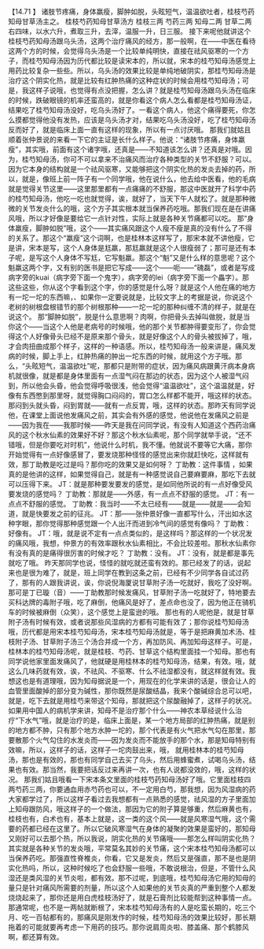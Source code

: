 【14.71 】  诸肢节疼痛，身体羸瘦，脚肿如脱，头眩短气，温温欲吐者，桂枝芍药知母甘草汤主之。
桂枝芍药知母甘草汤方
桂枝三两      芍药三两      知母二两      甘草二两
右四味，以水六升，煮取三升，去滓，温服一升，日三服。
接下来呢他就讲这个桂枝芍药知母汤跟乌头汤，这两个治疗痛风的经方，那一般啊，在——中医在看待这两个方的时候，会觉得乌头汤是一个比较单纯明快，直接在祛风驱寒的一个方子，而桂芍知母汤因为历代都比较是读宋本的，所以就，宋本的桂芍知母汤感觉上用药比较复杂一些些。所以，乌头汤的效果比较是单纯地破阴实，那桂芍知母汤是治疗这个阴实化热，就是比较有红肿热痛的这种症状的时候会用桂芍知母汤；可是，我这样子说哦，也觉得有点没把握，怎么讲？就是桂芍知母汤跟乌头汤在临床的时候，跌破眼镜的机率还蛮高的，就是你看这个病人怎么看都是桂芍知母汤证，结果吃了桂芍知母汤没好，吃乌头汤好了。一看这个病人，他这个痛得要死，你怎么摸都觉得他没有发热，应该是乌头汤才对，结果吃乌头汤没好，吃了桂芍知母汤反而好了，就是临床上面一直有这样的现象，所以有一点讨厌哦。
那我们就姑且顺着张仲景说的来看一下它的主证是长什么样子。他说：“诸肢节疼痛，身体羸瘦”，其实哦，前面有这个诸字哦，还真是——不知道该怎么讲？还真是对哦。因为，桂芍知母汤，你可不可以拿来不治痛风而治疗各种类型的关节不舒服？可以。因为它本身的结构就是一个祛风驱寒，又能够把这个阴实化热的发炎去掉的药，所以，就是，像班上前一阵子有一个同学哦，他在说什么，他去给中医看，他的毛病就是觉得关节这里——这里那里都有一点痛痛的不舒服，那这中医就开了科学中药的桂芍知母汤，他吃一吃也就觉得，诶，就好了，当天下午人就松了。就是那种微微的关节发炎什么的哦，这个方子其实根本就当保养药吃哦。那我们现在是在讲痛风哦，所以才好像是要给它一点针对性，实际上就是各种关节痛都可以吃。
那“身体羸瘦，脚肿如脱”哦，这个——其实痛风跟这个人瘦不瘦是真的没有什么了不得的关系了。那这个“羸瘦”这个词啊，也是桂林本这样写了，那宋本就不讲他瘦，它是讲，宋本是写，这个人身体是尪羸，那尪羸就是这个人很瘦弱了；那可是还有本子呢，是写这个人身体不写尪，它写魁羸。那这个“魁”又是什么样的意思呢？这个魁羸这两个字，又有别的医书是把它写成——这个——呃——“磈磊”，或者是写成病字旁的kuai（病字旁下面一个鬼字），病字旁的lei（病字旁下面一个畾字）。那这些这些，你从这个字看到这个字，你的感觉是什么呀？就是这个人他在痛的地方有一坨一坨的东西嘛，、如果你一定要说就是，比较文字上的考据是说，你说这个老树的树根盘根错节的那个树根那种——一坨一坨的那种纠缠不清的样子，就是在说这个。
那“脚肿如脱”，脱是什么意思啊？肉啊，你把骨头去掉叫做脱，就是当你这个——当这个人他是老病号的时候哦，他的那个关节都肿得要变形了，你会觉得这个人好像骨头已经不是原来那个骨头，就是好像这个人的骨头被拔掉了，哦，才会肉扭曲成那个样子，这样的一种语感。所以，桂芍知母汤一般来讲是，痛风发病的时候，脚上手上，红肿热痛的肿出一坨东西的时候，就用这个方子哦。那么，“头眩短气，温温欲吐”呢，那都只是附带的症状，因为痛风病跟黄汗病本身病机就很像，就是都是身体里面有一点湿气闷在那边的状态，因为这个人被湿气闷到，所以他会头昏，他会觉得呼吸很浅，他会觉得“温温欲吐”，这个温温就是，好像有东西憋到那里呀，就觉得胸口闷闷的，胃口怎么样都不能开，哦这样的状态。那闷到头就头昏，闷到胃就——就有一点反胃，哦，这样的状态。那昨天有同学说他，在课堂上面说他发痛风之前，其实会有外感的感觉，他说他在发痛风之前是——因为我在——我那时候——昨天是我在问同学说，有没有人知道这个西药治痛风的这个秋水仙素的效果好不好？那这个秋水仙素呢，那个同学就举手说，“还不错哦，但是你要吃对时机”，他说什么时机，我不懂。他就说不要等它大痛，那你开始觉得有一点好像感冒了，要发烧那种怪怪的感觉出来你就赶快吃，这样就有效，那丁助教是吃过是吗？那你吃的效果又是如何呀？
丁助教：这件事情 ，如果真的是他讲的这样，如果觉得自己，就是有一种感觉说自己要麻要麻，那吃下去就可以压得下来。
JT：就是那种要发要发的感觉，是如同他所说的有一点好像受风要发烧的感觉吗？
丁助教：那就是——外感，有一点点不舒服的感觉。
JT：有一点点不舒服的感觉。
丁助教：我当时——不太已经有——就是——就是——会知道，就是快要发之前的征兆。
JT：那——张仲景好像一直都写什么，汗出如水这种字眼，那你觉得那种感觉跟一个人出汗而进到冷气间的感觉有像吗？
丁助教：好像有。
JT：哦，就是说不定有一点点类似的，是这样吗？那这样的一个状况发的痛风哦，我想，仲景方的有效率跟秋水仙素相比，不会比较差啦。那秋水仙素你有没有真的是痛得很厉害的时候才吃？
丁助教：没有。
JT：没有，就是都是事先就吃了哦。
昨天那同学也说，怪怪的就吃就还蛮有效的。那已经发了的话，说起来也是很为难了，就是，班上同学在教到这条之前，已经有不少同学各自试过药了，那有的人跟我讲说，诶，你说倪海厦说甘草附子汤一吃就好，我吃了没好啊。那可是丁已璇（音）——丁助教那时候发痛风，甘草附子汤一吃就好了，特地要去买科达牌的毒附子哦，吃了麻倒，他痛风是好了，差点命也没了，因为他正在骑机车的时候被麻倒（众笑），这个感觉上是蛮逊的哦。
那也有的人呢他是，就是甘草附子汤有时候有效，或者说那些风湿病的方都有可能有效了；那你说桂芍知母汤哦，历代都是用宋本桂芍知母汤，宋本桂芍知母汤就是，等于是把麻黄加术汤、桂枝附子汤、甘草附子汤三个汤合并成一个方，再加防风、再加知母这样子。可是，桂林本的桂芍知母汤呢，就是桂枝、芍药、甘草这个结构里面挂一个知母。那也有同学说他家里面发痛风了，他就硬是用桂林本的桂芍知母汤，结果，有效。哦，就这么几味药就有效，诶，不祛风、不驱寒、什么不祛湿都没有，就这样就有效。我想这也是有道理哦，因为知母据说是一个，用现在的化学来讲的话是，很会让人的血管里面酸掉的部分变为碱性，那你既然是尿酸结晶，我来个酸碱综合总可以吧，就是，吃下去就是用桂芍来带这个知母，那就把这个尿酸融掉了，这样子的状况。如果用中国人的病机学来讲，知母不是治疗那个什么——神农本草经说什么治疗“下水气”哦，就是治疗的是，临床上面是，某一个地方局部的红肿热痛，就是别的地方都不肿，只有那个地方水肿一坨的，那个代表是有火气把水气勾在那里，那要散那个火气勾住的水发炎而——因为发炎而不能放手的那个水，那是知母特别有效嘛，所以，这样子的话，这样子一坨肉鼓出来，哦， 就用桂林本的桂芍知母汤，那也是有效的，那也有同学自己去买了乌头，然后用蜂蜜煮，试喝乌头汤，结果也有效。那当然，我要把话反过来再讲一次，也有人说都没效的，哦，这样的状况。
那我们姑且哦看一下宋本条文里面的桂枝芍药知母汤好了哦。它里面桂枝四两芍药三两，你要通血用赤芍药也可以，不一定用白芍，那我想，因为风湿病的药大家都学过了，所以这样子看过去我想都有一点熟悉的感觉，祛风湿的方子里面加上知母跟防风，哦这样子的一个做法，那因为它的附子算是够重，然后麻黄也有，桂枝也有，白术也有，基本上就是，这一类的这个风——就是风寒湿气哦，这个需要的药都已经在这里了。所以它破风寒湿气在身体的凝聚的效果是蛮好的，那知母又刚好可以去那个热，所以我说，阴实化热的关节痛哦——那怎么样叫阴实化热？其实就是各种关节的发炎哦，平常莫名其妙的关节痛，这个宋本桂芍知母汤都可以当保养药吃。那强直性脊椎炎，你看，它又是发炎，然后又是强直，那不是也是阴实化热吗，所以，这种时候吃了也会舒服一些哦，不敢说根治，但是，不管什么风湿还是类风湿的关节炎啦，都有效。那不过呢，到底哦，桂芍知母汤它用的知母的量只是针对痛风所需要的剂量，所以这个人如果他的关节炎真的严重到整个人都发烧烧起来了，那你还是用白虎桂枝汤好了，就是石膏剂比较能帮到这种事情一点。那通常呢，也不是一两帖就断根了，宋本桂芍知母汤有的人是吃蛮长期的，吃三个月、吃一百帖都有的，那痛风是刚发作的时候，桂芍知母汤的效果比较好，那长期拖着的可能就要再考虑一下用药的技巧。那你说肩周炎啦、膝盖痛、那个鹤膝风啊，都还算有效。
